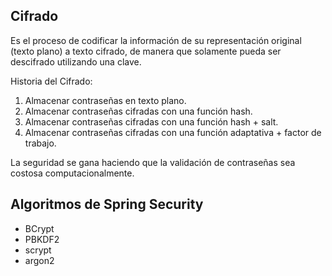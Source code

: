## Cifrado

Es el proceso de codificar la información de su representación original (texto plano)
a texto cifrado, de manera que solamente pueda ser descifrado utilizando una clave.

Historia del Cifrado:

1. Almacenar contraseñas en texto plano.
2. Almacenar contraseñas cifradas con una función hash.
3. Almacenar contraseñas cifradas con una función hash + salt.
4. Almacenar contraseñas cifradas con una función adaptativa + factor de trabajo.

La seguridad se gana haciendo que la validación de contraseñas sea costosa computacionalmente.

## Algoritmos de Spring Security

* BCrypt
* PBKDF2
* scrypt
* argon2